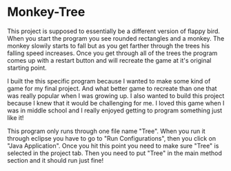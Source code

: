 # Monkey-Tree

This project is supposed to essentially be a different version of flappy bird. When you start the program you see rounded rectangles and a monkey. The monkey slowily starts to fall but as you get farther through the trees his falling speed increases. Once you get through all of the trees the program comes up with a restart button and will recreate the game at it's original starting point.

I built the this specific program because I wanted to make some kind of game for my final project. And what better game to recreate than one that was really popular when I was growing up. I also wanted to build this project because I knew that it would be challenging for me. I loved this game when I was in middle school and I really enjoyed getting to program something just like it! 

This program only runs through one file name "Tree". When you run it through eclipse you have to go to "Run Configurations", then you click on "Java Application". Once you hit this point you need to make sure "Tree" is selected in the project tab. Then you need to put "Tree" in the main method section and it should run just fine!
